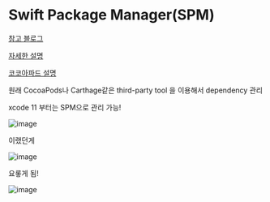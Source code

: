 # Swift Package Manager(SPM)

[참고 블로그](https://zeddios.tistory.com/769)

[자세한 설명](http://minsone.github.io/ios/mac/swift-package-manager-proxy-modular)

[코코아파드 설명](https://zeddios.tistory.com/25)

원래 CocoaPods나 Carthage같은 third-party tool 을 이용해서 dependency 관리

xcode 11 부터는 SPM으로 관리 가능!

![image](/uploads/a02214d8c555d9e3ce1e02c334681b24/image.png)

이랬던게

![image](/uploads/4f251a4c67304ad60c010adbcb16a3e0/image.png)

요롷게 됨!

![image](/uploads/6ffc015cf37570e6193790a82db40416/image.png)

